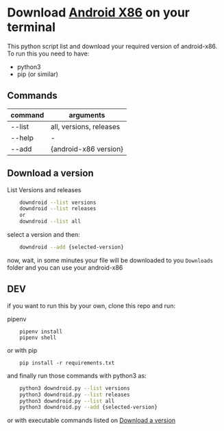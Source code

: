 # Download [Android X86](https://www.android-x86.org/) on your terminal

This python script list and download your required version of android-x86. To run this you need to have:

* python3
* pip (or similar)

## Commands

| command   | arguments               | 
| --------- | ----------------------- |
| --list    | all, versions, releases |
| --help    | -                       |
| --add     | {android-x86 version}   |

## Download a version

List Versions and releases

```bash
    downdroid --list versions
    downdroid --list releases
    or 
    downdroid --list all

```

select a version and then:

```bash
    downdroid --add {selected-version}
```

now, wait, in some minutes your file will be downloaded to you `Downloads` folder and you can use your android-x86

## DEV

if you want to run this by your own, clone this repo and run:

pipenv
```
    pipenv install
    pipenv shell
```

or with pip
```
    pip install -r requirements.txt
```

and finally run those commands with python3 as:


```bash
    python3 downdroid.py --list versions
    python3 downdroid.py --list releases
    python3 downdroid.py --list all
    python3 downdroid.py --add {selected-version}
```

or with executable commands listed on [Download a version](#download-a-version) 